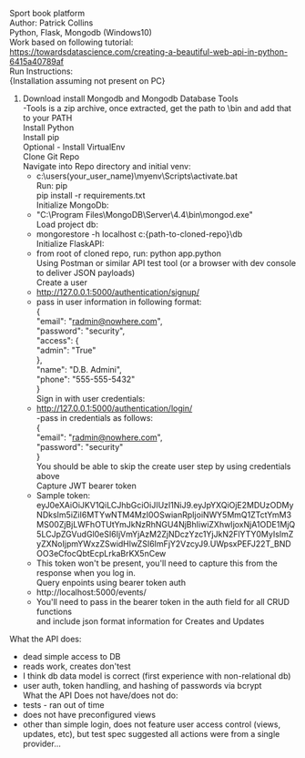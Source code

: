 Sport book platform  
Author: Patrick Collins  
Python, Flask, Mongodb  (Windows10)  
Work based on following tutorial:  
https://towardsdatascience.com/creating-a-beautiful-web-api-in-python-6415a40789af  
Run Instructions:  
{Installation assuming not present on PC}  
1. Download install Mongodb and Mongodb Database Tools  
	-Tools is a zip archive, once extracted, get the path to \bin and add that to your PATH  
Install Python  
Install pip  
Optional - Install VirtualEnv  
Clone Git Repo  
Navigate into Repo directory and initial venv:  
	- c:\users\(your_user_name)\myenv\Scripts\activate.bat  
Run: pip  
pip install -r requirements.txt  
Initialize MongoDb:  
	- "C:\Program Files\MongoDB\Server\4.4\bin\mongod.exe"  
Load project db:  
	- mongorestore -h localhost c:\{path-to-cloned-repo}\db  
Initialize FlaskAPI:  
	- from root of cloned repo, run: python app.python  
Using Postman or similar API test tool (or a browser with dev console to deliver JSON payloads)  
Create a user  
	- http://127.0.0.1:5000/authentication/signup/  
	- pass in user information in following format:  
		{  
		 "email": "radmin@nowhere.com",  
		 "password": "security",  
		 "access": {  
		  "admin": "True"  
		 },  
		 "name": "D.B. Admini",  
		 "phone": "555-555-5432"  
		}  
Sign in with user credentials:  
	- http://127.0.0.1:5000/authentication/login/  
	-pass in credentials as follows:  
		{  
		 "email": "radmin@nowhere.com",  
		 "password": "security"  
		}  
You should be able to skip the create user step by using credentials above  
Capture JWT bearer token  
	- Sample token:  
		eyJ0eXAiOiJKV1QiLCJhbGciOiJIUzI1NiJ9.eyJpYXQiOjE2MDUzODMyNDksIm5iZiI6MTYwNTM4MzI0OSwianRpIjoiNWY5MmQ1ZTctYmM3MS00ZjBjLWFhOTUtYmJkNzRhNGU4NjBhIiwiZXhwIjoxNjA1ODE1MjQ5LCJpZGVudGl0eSI6IjVmYjAzM2ZjNDczYzc1YjJkN2FlYTY0MyIsImZyZXNoIjpmYWxzZSwidHlwZSI6ImFjY2VzcyJ9.UWpsxPEFJ22T_BNDOO3eCfocQbtEcpLrkaBrKX5nCew  
	- This token won't be present, you'll need to capture this from the response when you log in.  
Query enpoints using bearer token auth   
	- http://localhost:5000/events/  
	- You'll need to pass in the bearer token in the auth field for all CRUD functions  
	and include json format information for Creates and Updates  
	  
What the API does:  
- dead simple access to DB
- reads work, creates don'test
- I think db data model is correct (first experience with non-relational db)
- user auth, token handling, and hashing of passwords via bcrypt  
What the API Does not have/does not do:  
- tests - ran out of time
- does not have preconfigured views
- other than simple login, does not feature user access control (views, updates, etc), but test spec suggested all actions were from a single provider...

	
